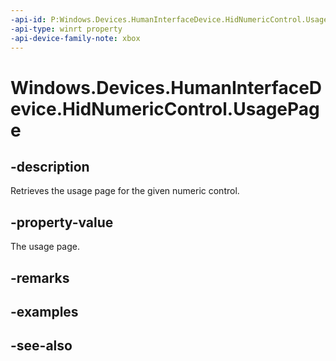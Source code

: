 ```yaml
---
-api-id: P:Windows.Devices.HumanInterfaceDevice.HidNumericControl.UsagePage
-api-type: winrt property
-api-device-family-note: xbox
---
```


<!-- Property syntax
public ushort UsagePage { get; }
-->

# Windows.Devices.HumanInterfaceDevice.HidNumericControl.UsagePage

## -description
Retrieves the usage page for the given numeric control.

## -property-value
The usage page.

## -remarks

## -examples

## -see-also
